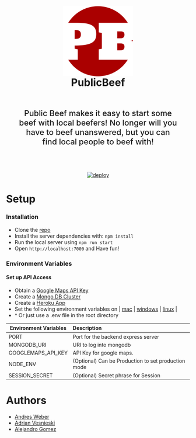 <div align=center>
    <h1 align=center>
        <img align=center
            src="https://github.com/Triple-A-Team/PublicBeef/blob/master/public/images/android-chrome-192x192.png?raw=true"
            alt="PublicBeef logo">
        <br>
        PublicBeef
        <br>
    </h1>
    <p style="font-size: 1.35rem; font-weight: 500; padding: 2rem; text-align: center"> Public Beef makes it easy to start some beef with local beefers!  No longer will you have to beef unanswered, but you can find local people to beef with!</p>
    <br>
    <a align=center href="https://heroku.com/deploy?template=https://github.com/andresmweber/publicbeef">
        <img alt="deploy" src="https://www.herokucdn.com/deploy/button.png">
    </a>
</div>


# Setup
### Installation
*   Clone the [repo]('https://github.com/Triple-A-Team/PublicBeef')
*   Install the server dependencies with: ```npm install```
*   Run the local server using ```npm run start```
*   Open ```http://localhost:7000``` and Have fun!

### Environment Variables
#### Set up API Access
*   Obtain a [Google Maps API Key](https://cloud.google.com/maps-platform/?utm_source=google&utm_medium=cpc&utm_campaign=FY18-Q2-global-demandgen-paidsearchonnetworkhouseads-cs-maps_contactsal_saf&utm_content=text-ad-none-none-DEV_c-CRE_277743457142-ADGP_Hybrid+%7C+AW+SEM+%7C+SKWS+~+Mapping+APIs-KWID_43700037731655637-kwd-297933066873-userloc_9012021&utm_term=KW_%2Bmaps%20%2Bapi-ST_%2Bmaps+%2Bapi&&gclid=CjwKCAjw2qHsBRAGEiwAMbPoDBcMn9HGXQzC6340gfWce5za7bizaU4P5o4cHH4QBsEJFtemcCL5WhoC4UQQAvD_BwE)
*   Create a [Mongo DB Cluster](https://cloud.mongodb.com/)
*   Create a [Heroku App]('https://heroku.com')
*   Set the following environment variables on | [mac](https://stackoverflow.com/questions/7501678/set-environment-variables-on-mac-os-x-lion) | [windows](https://superuser.com/questions/1334129/setting-an-environment-variable-in-windows-10-gpodder) | [linux](https://stackoverflow.com/questions/45502996/how-to-set-environment-variable-in-linux-permanently) |
*   ^ Or just use a .env file in the root directory

| Environment Variables        | Description                                         |
| ---------------------------- |:--------------------------------------------------- |
| PORT                         | Port for the backend express server                 |
| MONGODB_URI                  | URI to log into mongodb                             |
| GOOGLEMAPS_API_KEY           | API Key for google maps.                            |
| NODE_ENV                     | (Optional) Can be Production to set production mode |
| SESSION_SECRET               | (Optional) Secret phrase for Session                |

# Authors
- [Andres Weber](https://github.com/AndresMWeber)
- [Adrian Vesnieski](https://github.com/adriansdk)
- [Alejandro Gomez](https://github.com/alegomez1)
